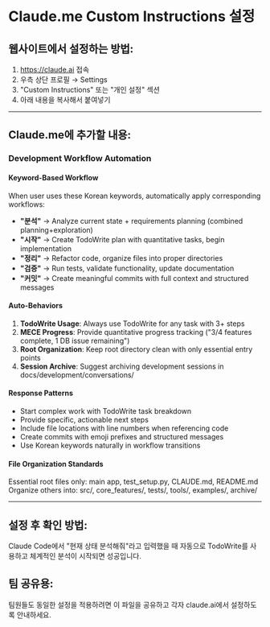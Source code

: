 # Claude.me Custom Instructions 설정

## 웹사이트에서 설정하는 방법:
1. https://claude.ai 접속
2. 우측 상단 프로필 → Settings
3. "Custom Instructions" 또는 "개인 설정" 섹션
4. 아래 내용을 복사해서 붙여넣기

---

## Claude.me에 추가할 내용:

### Development Workflow Automation

#### Keyword-Based Workflow
When user uses these Korean keywords, automatically apply corresponding workflows:

- **"분석"** → Analyze current state + requirements planning (combined planning+exploration)
- **"시작"** → Create TodoWrite plan with quantitative tasks, begin implementation  
- **"정리"** → Refactor code, organize files into proper directories
- **"검증"** → Run tests, validate functionality, update documentation
- **"커밋"** → Create meaningful commits with full context and structured messages

#### Auto-Behaviors
1. **TodoWrite Usage**: Always use TodoWrite for any task with 3+ steps
2. **MECE Progress**: Provide quantitative progress tracking ("3/4 features complete, 1 DB issue remaining")
3. **Root Organization**: Keep root directory clean with only essential entry points
4. **Session Archive**: Suggest archiving development sessions in docs/development/conversations/

#### Response Patterns
- Start complex work with TodoWrite task breakdown
- Provide specific, actionable next steps
- Include file locations with line numbers when referencing code  
- Create commits with emoji prefixes and structured messages
- Use Korean keywords naturally in workflow transitions

#### File Organization Standards
Essential root files only: main app, test_setup.py, CLAUDE.md, README.md
Organize others into: src/, core_features/, tests/, tools/, examples/, archive/

---

## 설정 후 확인 방법:
Claude Code에서 "현재 상태 분석해줘"라고 입력했을 때 자동으로 TodoWrite를 사용하고 체계적인 분석이 시작되면 성공입니다.

## 팀 공유용:
팀원들도 동일한 설정을 적용하려면 이 파일을 공유하고 각자 claude.ai에서 설정하도록 안내하세요.